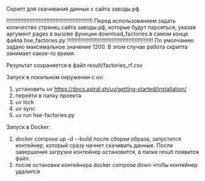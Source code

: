 Скрипт для скачивания данных с сайта заводы.рф.

!!!!!!!!!!!!!!!!!!!!!!!!!!!!!!!!!!!!!!!!!!!!!!!!!!!!!!!!
Перед использованием задать количество страниц сайта заводы.рф, которые будут парситься,
указав аргумент pages в вызове функции download_factories в самом конце файла hse_factories.py
!!!!!!!!!!!!!!!!!!!!!!!!!!!!!!!!!!!!!!!!!!!!!!!!!!!!!!!!
По умолчанию задано максимальное значение 1200. В этом случае работа скрипта занимает какое-то время.

Результат сохраняется в файл result/factories_rf.csv

Запуск в локальном окружении с uv:
1) установить uv https://docs.astral.sh/uv/getting-started/installation/
2) перейти в папку проекта
3) uv lock
4) uv sync
5) uv run hse-factories.py

Запуск в Docker:
1) docker compose up -d --build
после сборки образа, запустится контейнер, который сразу начнет скачивать данные.
После завершения загрузки контейнер остановится, в папке result появится файл.
2) после остановки контейнера
docker compose down
чтобы контейнер удалился